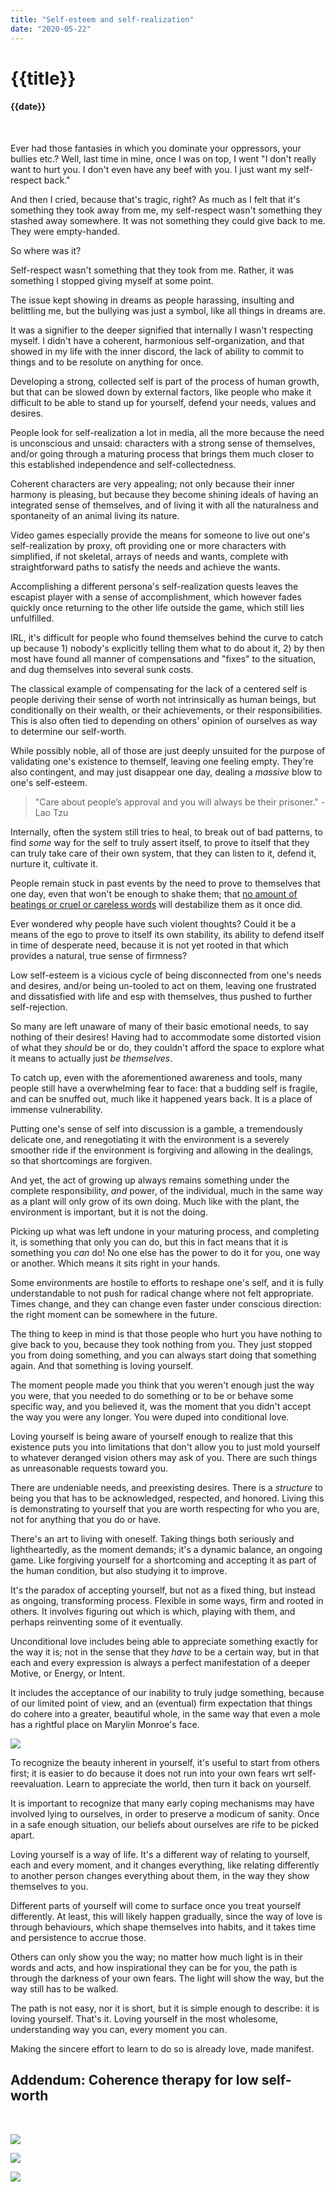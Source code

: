 ```yaml
---
title: "Self-esteem and self-realization"
date: "2020-05-22"
---
```

# {{title}}

#### {{date}}

<br>

Ever had those fantasies in which you dominate your oppressors, your bullies etc.? Well, last time in mine, once I was on top, I went "I don't really want to hurt you. I don't even have any beef with you. I just want my self-respect back."

And then I cried, because that's tragic, right? As much as I felt that it's something they took away from me, my self-respect wasn't something they stashed away somewhere. It was not something they could give back to me. They were empty-handed.

So where was it?

Self-respect wasn't something that they took from me. Rather, it was something I stopped giving myself at some point. 

The issue kept showing in dreams as people harassing, insulting and belittling me, but the bullying was just a symbol, like all things in dreams are.

It was a signifier to the deeper signified that internally I wasn't respecting myself. I didn't have a coherent, harmonious self-organization, and that showed in my life with the inner discord, the lack of ability to commit to things and to be resolute on anything for once.

Developing a strong, collected self is part of the process of human growth, but that can be slowed down by external factors, like people who make it difficult to be able to stand up for yourself, defend your needs, values and desires.

People look for self-realization a lot in media, all the more because the need is unconscious and unsaid: characters with a strong sense of themselves, and/or going through a maturing process that brings them much closer to this established independence and self-collectedness.

Coherent characters are very appealing; not only because their inner harmony is pleasing, but because they become shining ideals of having an integrated sense of themselves, and of living it with all the naturalness and spontaneity of an animal living its nature.

Video games especially provide the means for someone to live out one's self-realization by proxy, oft providing one or more characters with simplified, if not skeletal, arrays of needs and wants, complete with straightforward paths to satisfy the needs and achieve the wants.

Accomplishing a different persona's self-realization quests leaves the escapist player with a sense of accomplishment, which however fades quickly once returning to the other life outside the game, which still lies unfulfilled.

IRL, it's difficult for people who found themselves behind the curve to catch up because 1) nobody's explicitly telling them what to do about it, 2) by then most have found all manner of compensations and "fixes" to the situation, and dug themselves into several sunk costs.

The classical example of compensating for the lack of a centered self is people deriving their sense of worth not intrinsically as human beings, but conditionally on their wealth, or their achievements, or their responsibilities. This is also often tied to depending on others' opinion of ourselves as way to determine our self-worth.

While possibly noble, all of those are just deeply unsuited for the purpose of validating one's existence to themself, leaving one feeling empty. They're also contingent, and may just disappear one day, dealing a <i>massive</i> blow to one's self-esteem.

> "Care about people’s approval and you will always be their prisoner." - Lao Tzu

Internally, often the system still tries to heal, to break out of bad patterns, to find <i>some</i> way for the self to truly assert itself, to prove to itself that they can truly take care of their own system, that they can listen to it, defend it, nurture it, cultivate it.

People remain stuck in past events by the need to prove to themselves that one day, even that won't be enough to shake them; that [no amount of beatings or cruel or careless words](https://youtu.be/0uDGyBdyuWM?t=313) will destabilize them as it once did.

Ever wondered why people have such violent thoughts? Could it be a means of the ego to prove to itself its own stability, its ability to defend itself in time of desperate need, because it is not yet rooted in that which provides a natural, true sense of firmness?

Low self-esteem is a vicious cycle of being disconnected from one's needs and desires, and/or being un-tooled to act on them, leaving one frustrated and dissatisfied with life and esp with themselves, thus pushed to further self-rejection.

So many are left unaware of many of their basic emotional needs, to say nothing of their desires! Having had to accommodate some distorted vision of what they <i>should</i> be or do, they couldn't afford the space to explore what it means to actually just <i>be themselves</i>.

To catch up, even with the aforementioned awareness and tools, many people still have a overwhelming fear to face: that a budding self is fragile, and can be snuffed out, much like it happened years back. It is a place of immense vulnerability.

Putting one's sense of self into discussion is a gamble, a tremendously delicate one, and renegotiating it with the environment is a severely smoother ride if the environment is forgiving and allowing in the dealings, so that shortcomings are forgiven.

And yet, the act of growing up always remains something under the complete responsibility, <i>and</i> power, of the individual, much in the same way as a plant will only grow of its own doing. Much like with the plant, the environment is important, but it is not the doing.

Picking up what was left undone in your maturing process, and completing it, is something that only you can do, but this in fact means that it is something you <i>can</i> do! No one else has the power to do it for you, one way or another. Which means it sits right in your hands.

Some environments are hostile to efforts to reshape one's self, and it is fully understandable to not push for radical change where not felt appropriate. Times change, and they can change even faster under conscious direction: the right moment can be somewhere in the future.

The thing to keep in mind is that those people who hurt you have nothing to give back to you, because they took nothing from you. They just stopped you from doing something, and you can always start doing that something again. And that something is loving yourself.

The moment people made you think that you weren't enough just the way you were, that you needed to do something or to be or behave some specific way, and you believed it, was the moment that you didn't accept the way you were any longer. You were duped into conditional love.

Loving yourself is being aware of yourself enough to realize that this existence puts you into limitations that don't allow you to just mold yourself to whatever deranged vision others may ask of you. There are such things as unreasonable requests toward you.

There are undeniable needs, and preexisting desires. There is a <i>structure</i> to being you that has to be acknowledged, respected, and honored. Living this is demonstrating to yourself that you are worth respecting for who you are, not for anything that you do or have.

There's an art to living with oneself. Taking things both seriously and lightheartedly, as the moment demands; it's a dynamic balance, an ongoing game. Like forgiving yourself for a shortcoming and accepting it as part of the human condition, but also studying it to improve.

It's the paradox of accepting yourself, but not as a fixed thing, but instead as ongoing, transforming process. Flexible in some ways, firm and rooted in others. It involves figuring out which is which, playing with them, and perhaps reinventing some of it eventually.

Unconditional love includes being able to appreciate something exactly for the way it is; not in the sense that they <i>have</i> to be a certain way, but in that each and every expression is always a perfect manifestation of a deeper Motive, or Energy, or Intent.

It includes the acceptance of our inability to truly judge something, because of our limited point of view, and an (eventual) firm expectation that things do cohere into a greater, beautiful whole, in the same way that even a mole has a rightful place on Marylin Monroe's face.

![](https://pbs.twimg.com/media/ETrgXufXYAM8eJV?format=jpg)

To recognize the beauty inherent in yourself, it's useful to start from others first; it is easier to do because it does not run into your own fears wrt self-reevaluation. Learn to appreciate the world, then turn it back on yourself.

It is important to recognize that many early coping mechanisms may have involved lying to ourselves, in order to preserve a modicum of sanity. Once in a safe enough situation, our beliefs about ourselves are rife to be picked apart.

Loving yourself is a way of life. It's a different way of relating to yourself, each and every moment, and it changes everything, like relating differently to another person changes everything about them, in the way they show themselves to you.

Different parts of yourself will come to surface once you treat yourself differently. At least, this will likely happen gradually, since the way of love is through behaviours, which shape themselves into habits, and it takes time and persistence to accrue those.

Others can only show you the way; no matter how much light is in their words and acts, and how inspirational they can be for you, the path is through the darkness of your own fears. The light will show the way, but the way still has to be walked.

The path is not easy, nor it is short, but it is simple enough to describe: it is loving yourself. That's it. Loving yourself in the most wholesome, understanding way you can, every moment you can.

Making the sincere effort to learn to do so is already love, made manifest.

## Addendum: Coherence therapy for low self-worth

<br>

![](../images/lowselfworth1.png)

![](../images/lowselfworth2.png)

![](../images/lowselfworth3.png)
